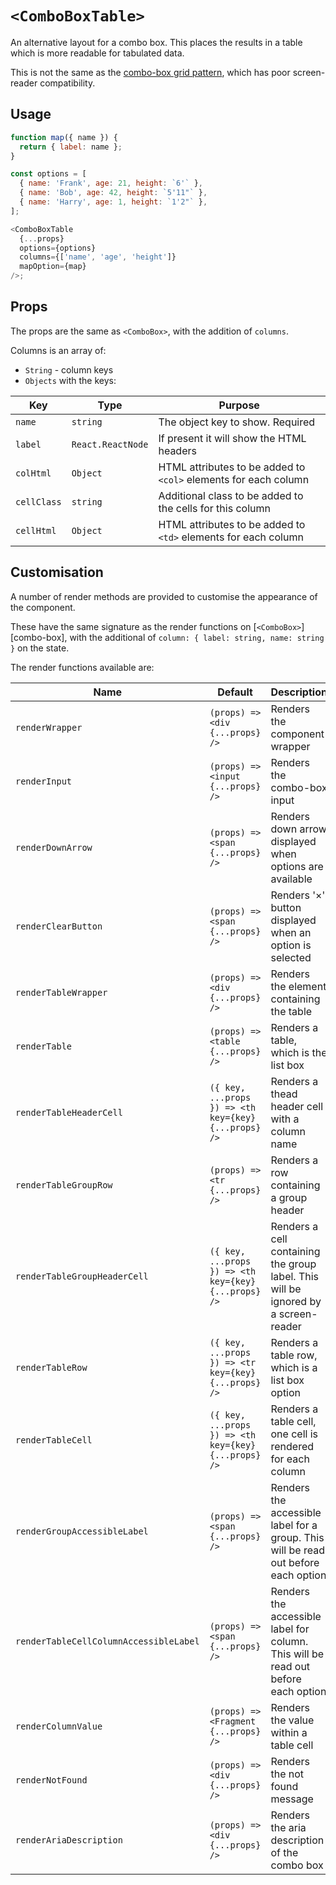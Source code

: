 # `<ComboBoxTable>`

An alternative layout for a combo box. This places the results in a table which is more readable for tabulated data.

This is not the same as the [combo-box grid pattern][aria-practices-combo-box-grid], which has poor screen-reader compatibility.

## Usage

```js
function map({ name }) {
  return { label: name };
}

const options = [
  { name: 'Frank', age: 21, height: `6'` },
  { name: 'Bob', age: 42, height: `5'11"` },
  { name: 'Harry', age: 1, height: `1'2"` },
];

<ComboBoxTable
  {...props}
  options={options}
  columns={['name', 'age', 'height']}
  mapOption={map}
/>;
```

## Props

The props are the same as `<ComboBox>`, with the addition of `columns`.

Columns is an array of:

- `String` - column keys
- `Objects` with the keys:

| Key         | Type              | Purpose                                                         |
| ----------- | ----------------- | --------------------------------------------------------------- |
| `name`      | `string`          | The object key to show. Required                                |
| `label`     | `React.ReactNode` | If present it will show the HTML headers                        |
| `colHtml`   | `Object`          | HTML attributes to be added to `<col>` elements for each column |
| `cellClass` | `string`          | Additional class to be added to the cells for this column       |
| `cellHtml`  | `Object`          | HTML attributes to be added to `<td>` elements for each column  |

## Customisation

A number of render methods are provided to customise the appearance of the component.

These have the same signature as the render functions on [`<ComboBox>`][combo-box], with the additional
of `column: { label: string, name: string }` on the state.

The render functions available are:

| Name                                   | Default                                              | Description                                                                        |
| -------------------------------------- | ---------------------------------------------------- | ---------------------------------------------------------------------------------- |
| `renderWrapper`                        | `(props) => <div {...props} />`                      | Renders the component wrapper                                                      |
| `renderInput`                          | `(props) => <input {...props} />`                    | Renders the combo-box input                                                        |
| `renderDownArrow`                      | `(props) => <span {...props} />`                     | Renders down arrow displayed when options are available                            |
| `renderClearButton`                    | `(props) => <span {...props} />`                     | Renders '×' button displayed when an option is selected                            |
| `renderTableWrapper`                   | `(props) => <div {...props} />`                      | Renders the element containing the table                                           |
| `renderTable`                          | `(props) => <table {...props} />`                    | Renders a table, which is the list box                                             |
| `renderTableHeaderCell`                | `({ key, ...props }) => <th key={key} {...props} />` | Renders a thead header cell with a column name                                     |
| `renderTableGroupRow`                  | `(props) => <tr {...props} />`                       | Renders a row containing a group header                                            |
| `renderTableGroupHeaderCell`           | `({ key, ...props }) => <th key={key} {...props} />` | Renders a cell containing the group label. This will be ignored by a screen-reader |
| `renderTableRow`                       | `({ key, ...props }) => <tr key={key} {...props} />` | Renders a table row, which is a list box option                                    |
| `renderTableCell`                      | `({ key, ...props }) => <th key={key} {...props} />` | Renders a table cell, one cell is rendered for each column                         |
| `renderGroupAccessibleLabel`           | `(props) => <span {...props} />`                     | Renders the accessible label for a group. This will be read out before each option |
| `renderTableCellColumnAccessibleLabel` | `(props) => <span {...props} />`                     | Renders the accessible label for column. This will be read out before each option  |
| `renderColumnValue`                    | `(props) => <Fragment {...props} />`                 | Renders the value within a table cell                                              |
| `renderNotFound`                       | `(props) => <div {...props} />`                      | Renders the not found message                                                      |
| `renderAriaDescription`                | `(props) => <div {...props} />`                      | Renders the aria description of the combo box                                      |

[aria-practices-combo-box-grid]: https://w3c.github.io/aria-practices/#grid-popup-keyboard-interaction
